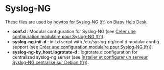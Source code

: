 Syslog-NG
=========

These files are used by [howtos for Syslog-NG (fr)](http://howto.biapy.com/fr/debian-gnu-linux/serveurs/syslog-ng/) on [Biapy Help Desk](http://howto.biapy.com/).

* __conf.d__ : Modular configuration for Syslog-NG (see [Créer une configuration modulaire pour Syslog-NG (fr)](http://howto.biapy.com/fr/debian-gnu-linux/serveurs/syslog-ng/creer-une-configuration-modulaire-pour-syslog-ng/)).
* __syslog-ng.init-d__ : init.d script with /etc/syslog-ng/conf.d modular config support (see [Créer une configuration modulaire pour Syslog-NG (fr)](http://howto.biapy.com/fr/debian-gnu-linux/serveurs/syslog-ng/creer-une-configuration-modulaire-pour-syslog-ng/)).
* __syslog-ng-by_host.logrotate-d__ : logrotate.d configuration for centralized syslog-ng server (see [Installer et configurer un serveur Syslog-NG centralisé sur Debian (fr)](http://howto.biapy.fr/fr/debian-gnu-linux/serveurs/syslog-ng/installer-et-configurer-un-serveur-syslog-ng-centralise-sur-debian/)).

